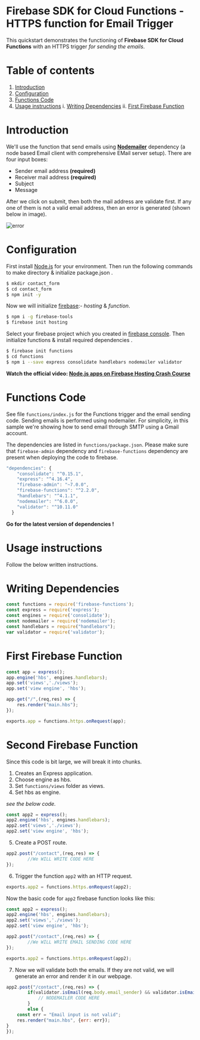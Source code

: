 # Firebase SDK for Cloud Functions - HTTPS function for Email Trigger

This quickstart demonstrates the functioning of **Firebase SDK for Cloud Functions** with an HTTPS trigger *for sending the emails*.

# Table of contents
1. [Introduction](#Introduction)
2. [Configuration](#Configuration)
3. [Functions Code](#Functions-Code)
4. [Usage instructions](#Usage-instructions)
i. [Writing Dependencies](#Writing-Dependencies)
ii. [First Firebase Function](#First-Firebase-Function)

# Introduction 
We'll use the function that send emails using **[Nodemailer](https://www.npmjs.com/package/nodemailer)** dependency (a node based Email client with comprehensive EMail server setup). There are four input boxes:
- Sender email address **(required)**
- Receiver mail address **(required)**
- Subject
- Message

After we click on submit, then both the mail address are validate first. If any one of them is not a valid email address, then an error is generated (shown below in image).

![error](https://res.cloudinary.com/dzdj5vlz4/image/upload/v1554367826/error_contact.png)

#  Configuration

First install [Node.js](https://nodejs.org/en/download/) for your environment.
Then run the following commands to make directory & initialize package.json .
```sh
$ mkdir contact_form
$ cd contact_form
$ npm init -y
```

Now we will initialize [firebase](https://firebase.google.com/):- *hosting* & *function*.
```sh
$ npm i -g firebase-tools
$ firebase init hosting
```
 Select your firebase project which you created in [firebase console](https://firebase.google.com/). Then initialize functions & install required dependencies .
```sh
$ firebase init functions
$ cd functions
$ npm i --save express consolidate handlebars nodemailer validator
```

**Watch the official video: [Node.js apps on Firebase Hosting Crash Course](https://youtu.be/LOeioOKUKI8)**

# Functions Code
See file ```functions/index.js``` for the Functions trigger and the email sending code.
Sending emails is performed using nodemailer. For simplicity, in this sample we're showing how to send email through SMTP using a Gmail account.

The dependencies are listed in ```functions/package.json```. Please make sure that ```firebase-admin``` dependency and ```firebase-functions``` dependency are present when deploying the code to firebase.
```javascript
"dependencies": {
    "consolidate": "^0.15.1",
    "express": "^4.16.4",
    "firebase-admin": "~7.0.0",
    "firebase-functions": "^2.2.0",
    "handlebars": "^4.1.1",
    "nodemailer": "^6.0.0",
    "validator": "^10.11.0"
  }
```
**Go for the latest version of dependencies !**

# Usage instructions
 Follow the below written instructions.
 
# Writing Dependencies

```javascript
const functions = require('firebase-functions');
const express = require('express');
const engines = require('consolidate');
const nodemailer = require('nodemailer');
const handlebars = require("handlebars");
var validator = require('validator');
```
# First Firebase Function

```javascript
const app = express();
app.engine('hbs', engines.handlebars);
app.set('views','./views');
app.set('view engine', 'hbs');

app.get("/",(req,res) => {
    res.render("main.hbs");
});

exports.app = functions.https.onRequest(app);
```

# Second Firebase Function

Since this code is bit large, we will break it into chunks.
1. Creates an Express application.
2. Choose engine as hbs.
3. Set ```functions/views``` folder as views.
4. Set hbs as engine.

*see the below code.*
```javascript
const app2 = express();
app2.engine('hbs', engines.handlebars);
app2.set('views','./views');
app2.set('view engine', 'hbs');
```
5. Create a POST route.
```javascript
app2.post("/contact",(req,res) => {
        //We WILL WRITE CODE HERE
});
```
6. Trigger the function ```app2``` with an HTTP request.
```javascript
exports.app2 = functions.https.onRequest(app2);
```

Now the basic code for ```app2``` firebase function looks like this:
```javascript
const app2 = express();
app2.engine('hbs', engines.handlebars);
app2.set('views','./views');
app2.set('view engine', 'hbs');

app2.post("/contact",(req,res) => {
        //We WILL WRITE EMAIL SENDING CODE HERE
});

exports.app2 = functions.https.onRequest(app2);
```
7. Now we will validate both the emails. If they are not valid, we will generate an error and render it in our webpage.

```javascript
app2.post("/contact",(req,res) => {
        if(validator.isEmail(req.body.email_sender) && validator.isEmail(req.body.email_receiver)){
            // NODEMAILER CODE HERE
        }
        else {
    const err = "Email input is not valid";
    res.render("main.hbs", {err: err});
}
});
```

